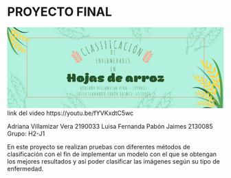 # PROYECTO FINAL
<img src="Banner.jpeg" style="width:1200px;">
link del video
https://youtu.be/fYVKxdtC5wc

Adriana Villamizar Vera  2190033
Luisa Fernanda Pabón Jaimes 2130085
Grupo: H2-J1

En este proyecto se realizan pruebas con diferentes métodos de clasificación con el fin de implementar un modelo con el que se obtengan los mejores resultados y así poder clasificar las imágenes según su tipo de enfermedad.

